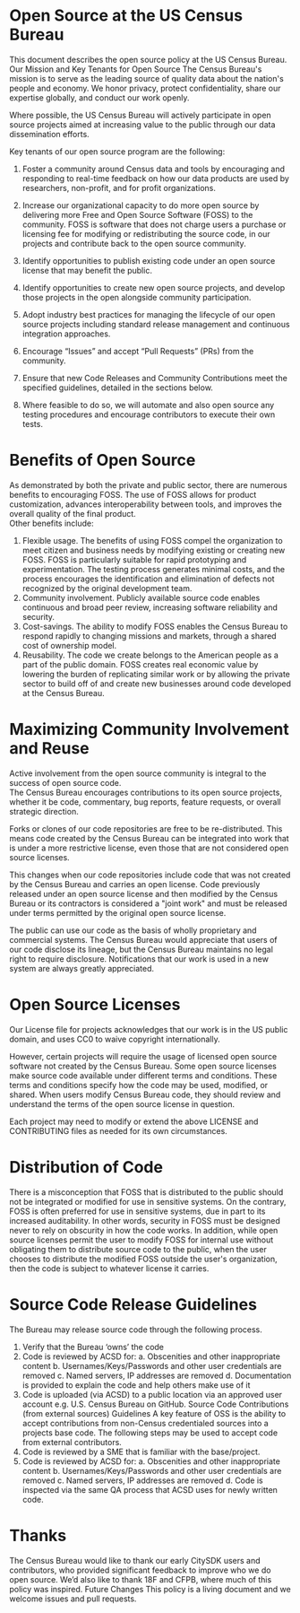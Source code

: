 # Open Source at the US Census Bureau
This document describes the open source policy at the US Census Bureau.
Our Mission and Key Tenants for Open Source
The Census Bureau's mission is to serve as the leading source of quality data about the nation's people and economy. We honor privacy, protect confidentiality, share our expertise globally, and conduct our work openly.

Where possible, the US Census Bureau will actively participate in open source projects aimed at increasing value to the public through our data dissemination efforts.  

Key tenants of our open source program are the following: 
1.	Foster a community around Census data and tools by encouraging and responding to real-time feedback on how our data products are used by researchers, non-profit, and for profit organizations.  

2.	Increase our organizational capacity to do more open source by delivering more Free and Open Source Software (FOSS) to the community. FOSS is software that does not charge users a purchase or licensing fee for modifying or redistributing the source code, in our projects and contribute back to the open source community.

3.	Identify opportunities to publish existing code under an open source license that may benefit the public.

4.	Identify opportunities to create new open source projects, and develop those projects in the open alongside community participation.  

5.	Adopt industry best practices for managing the lifecycle of our open source projects including standard release management and continuous integration approaches.

6.	Encourage “Issues” and accept “Pull Requests” (PRs) from the community.  

7.	Ensure that new Code Releases and Community Contributions meet the specified guidelines, detailed in the sections below.  

8.	Where feasible to do so, we will automate and also open source any testing procedures and encourage contributors to execute their own tests.  



# Benefits of Open Source
As demonstrated by both the private and public sector, there are numerous benefits to encouraging FOSS. The use of FOSS allows for product customization, advances interoperability between tools, and improves the overall quality of the final product.  
Other benefits include:
1.	Flexible usage. The benefits of using FOSS compel the organization to meet citizen and business needs by modifying existing or creating new FOSS. FOSS is particularly suitable for rapid prototyping and experimentation. The testing process generates minimal costs, and the process encourages the identification and elimination of defects not recognized by the original development team.
2.	Community involvement. Publicly available source code enables continuous and broad peer review, increasing software reliability and security. 
3.	Cost-savings. The ability to modify FOSS enables the Census Bureau to respond rapidly to changing missions and markets, through a shared cost of ownership model.  
4.	Reusability. The code we create belongs to the American people as a part of the public domain.  FOSS creates real economic value by lowering the burden of replicating similar work or by allowing the private sector to build off of and create new businesses around code developed at the Census Bureau.

# Maximizing Community Involvement and Reuse
Active involvement from the open source community is integral to the success of open source code.  
The Census Bureau encourages contributions to its open source projects, whether it be code, commentary, bug reports, feature requests, or overall strategic direction.

Forks or clones of our code repositories are free to be re-distributed. This means code created by the Census Bureau can be integrated into work that is under a more restrictive license, even those that are not considered open source licenses.

This changes when our code repositories include code that was not created by the Census Bureau and carries an open license. Code previously released under an open source license and then modified by the Census Bureau or its contractors is considered a "joint work" and must be released under terms permitted by the original open source license.

The public can use our code as the basis of wholly proprietary and commercial systems. The Census Bureau would appreciate that users of our code disclose its lineage, but the Census Bureau maintains no legal right to require disclosure. Notifications that our work is used in a new system are always greatly appreciated.
# Open Source Licenses
Our License file for projects acknowledges that our work is in the US public domain, and uses CC0 to waive copyright internationally.

However, certain projects will require the usage of licensed open source software not created by the Census Bureau. Some open source licenses make source code available under different terms and conditions. These terms and conditions specify how the code may be used, modified, or shared. When users modify Census Bureau code, they should review and understand the terms of the open source license in question.

Each project may need to modify or extend the above LICENSE and CONTRIBUTING files as needed for its own circumstances.

# Distribution of Code

There is a misconception that FOSS that is distributed to the public should not be integrated or modified for use in sensitive systems. On the contrary, FOSS is often preferred for use in sensitive systems, due in part to its increased auditability. In other words, security in FOSS must be designed never to rely on obscurity in how the code works.
In addition, while open source licenses permit the user to modify FOSS for internal use without obligating them to distribute source code to the public, when the user chooses to distribute the modified FOSS outside the user's organization, then the code is subject to whatever license it carries.
# Source Code Release Guidelines
The Bureau may release source code through the following process.
1.	Verify that the Bureau ‘owns’ the code
2.	Code is reviewed by ACSD for:
a.	Obscenities and other inappropriate content
b.	Usernames/Keys/Passwords and other user credentials are removed
c.	Named servers, IP addresses are removed
d.	Documentation is provided to explain the code and help others make use of it
3.	Code is uploaded (via ACSD) to a public location via an approved user account e.g. U.S. Census Bureau on GitHub.
Source Code Contributions (from external sources) Guidelines 
A key feature of OSS is the ability to accept contributions from non-Census credentialed sources into a projects base code. The following steps may be used to accept code from external contributors.
1.	Code is reviewed by a SME that is familiar with the base/project.
2.	Code is reviewed by ACSD for:
a.	Obscenities and other inappropriate content
b.	Usernames/Keys/Passwords and other user credentials are removed
c.	Named servers, IP addresses are removed
d.	Code is inspected via the same QA process that ACSD uses for newly written code.

# Thanks
The Census Bureau would like to thank our early CitySDK users and contributors, who provided significant feedback to improve who we do open source.  We’d also like to thank 18F and CFPB, where much of this policy was inspired.
Future Changes
This policy is a living document and we welcome issues and pull requests. 
 
